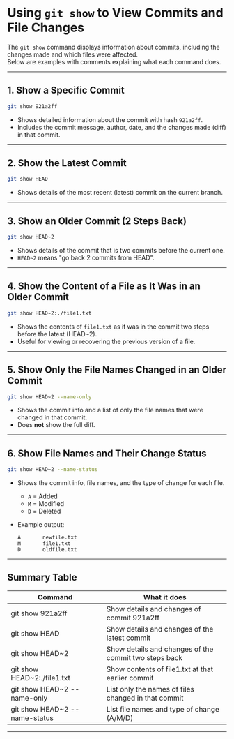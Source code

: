 # Using `git show` to View Commits and File Changes

The `git show` command displays information about commits, including the changes made and which files were affected.  
Below are examples with comments explaining what each command does.

---

## 1. Show a Specific Commit

```bash
git show 921a2ff
```

- Shows detailed information about the commit with hash `921a2ff`.
- Includes the commit message, author, date, and the changes made (diff) in that commit.

---

## 2. Show the Latest Commit

```bash
git show HEAD
```

- Shows details of the most recent (latest) commit on the current branch.

---

## 3. Show an Older Commit (2 Steps Back)

```bash
git show HEAD~2
```

- Shows details of the commit that is two commits before the current one.
- `HEAD~2` means "go back 2 commits from HEAD".

---

## 4. Show the Content of a File as It Was in an Older Commit

```bash
git show HEAD~2:./file1.txt
```

- Shows the contents of `file1.txt` as it was in the commit two steps before the latest (HEAD~2).
- Useful for viewing or recovering the previous version of a file.

---

## 5. Show Only the File Names Changed in an Older Commit

```bash
git show HEAD~2 --name-only
```

- Shows the commit info and a list of only the file names that were changed in that commit.
- Does **not** show the full diff.

---

## 6. Show File Names and Their Change Status

```bash
git show HEAD~2 --name-status
```

- Shows the commit info, file names, and the type of change for each file.
    - `A` = Added
    - `M` = Modified
    - `D` = Deleted

- Example output:
    ```
    A       newfile.txt
    M       file1.txt
    D       oldfile.txt
    ```

---

## Summary Table

| Command                       | What it does                                          |
|-------------------------------|-------------------------------------------------------|
| git show 921a2ff              | Show details and changes of commit 921a2ff            |
| git show HEAD                 | Show details and changes of the latest commit         |
| git show HEAD~2               | Show details and changes of the commit two steps back |
| git show HEAD~2:./file1.txt   | Show contents of file1.txt at that earlier commit     |
| git show HEAD~2 --name-only   | List only the names of files changed in that commit   |
| git show HEAD~2 --name-status | List file names and type of change (A/M/D)            |

---